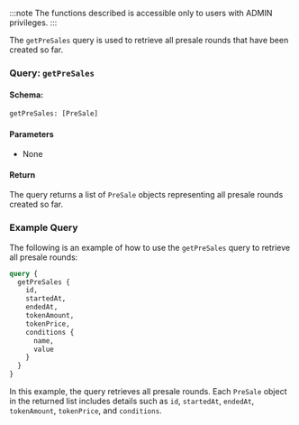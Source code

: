 :::note
The functions described is accessible only to users with ADMIN privileges.
:::

The `getPreSales` query is used to retrieve all presale rounds that have been created so far.

### Query: `getPreSales`

#### Schema:
```graphql
getPreSales: [PreSale]
```

#### Parameters

- None

#### Return

The query returns a list of `PreSale` objects representing all presale rounds created so far.

### Example Query

The following is an example of how to use the `getPreSales` query to retrieve all presale rounds:

```graphql
query {
  getPreSales {
    id,
    startedAt,
    endedAt,
    tokenAmount,
    tokenPrice,
    conditions {
      name,
      value
    }
  }
}
```

In this example, the query retrieves all presale rounds. Each `PreSale` object in the returned list includes details such as `id`, `startedAt`, `endedAt`, `tokenAmount`, `tokenPrice`, and `conditions`.
```